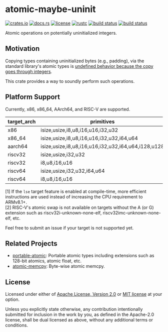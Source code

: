 # atomic-maybe-uninit

[![crates.io](https://img.shields.io/crates/v/atomic-maybe-uninit?style=flat-square&logo=rust)](https://crates.io/crates/atomic-maybe-uninit)
[![docs.rs](https://img.shields.io/badge/docs.rs-atomic--maybe--uninit-blue?style=flat-square)](https://docs.rs/atomic-maybe-uninit)
[![license](https://img.shields.io/badge/license-Apache--2.0_OR_MIT-blue?style=flat-square)](#license)
[![rustc](https://img.shields.io/badge/rustc-1.59+-blue?style=flat-square&logo=rust)](https://www.rust-lang.org)
[![build status](https://img.shields.io/github/workflow/status/taiki-e/atomic-maybe-uninit/CI/main?style=flat-square&logo=github)](https://github.com/taiki-e/atomic-maybe-uninit/actions)
[![build status](https://img.shields.io/cirrus/github/taiki-e/atomic-maybe-uninit/main?style=flat-square&logo=cirrusci)](https://cirrus-ci.com/github/taiki-e/atomic-maybe-uninit)

Atomic operations on potentially uninitialized integers.

## Motivation

Copying types containing uninitialized bytes (e.g., padding), via the standard library's atomic types is [undefined behavior because the copy goes through integers][undefined-behavior].

This crate provides a way to soundly perform such operations.

## Platform Support

Currently, x86, x86_64, AArch64, and RISC-V are supported.

| target_arch | primitives                                          | load | store | swap |
| ----------- | --------------------------------------------------- |:----:|:-----:|:----:|
| x86         | isize,usize,i8,u8,i16,u16,i32,u32                   | ✓    | ✓     | ✓    |
| x86_64      | isize,usize,i8,u8,i16,u16,i32,u32,i64,u64           | ✓    | ✓     | ✓    |
| aarch64     | isize,usize,i8,u8,i16,u16,i32,u32,i64,u64,i128,u128 | ✓    | ✓     | ✓\[1]|
| riscv32     | isize,usize,i32,u32                                 | ✓    | ✓     | ✓\[2]|
| riscv32     | i8,u8,i16,u16                                       | ✓    | ✓     |      |
| riscv64     | isize,usize,i32,u32,i64,u64                         | ✓    | ✓     | ✓\[2]|
| riscv64     | i8,u8,i16,u16                                       | ✓    | ✓     |      |

\[1] If the `lse` target feature is enabled at compile-time, more efficient instructions are used instead of increasing the CPU requirement to ARMv8.1+.<br>
\[2] RISC-V's atomic swap is not available on targets without the A (or G) extension such as riscv32i-unknown-none-elf, riscv32imc-unknown-none-elf, etc.

Feel free to submit an issue if your target is not supported yet.

## Related Projects

- [portable-atomic]: Portable atomic types including extensions such as 128-bit atomics, atomic float, etc.
- [atomic-memcpy]: Byte-wise atomic memcpy.

[atomic-memcpy]: https://github.com/taiki-e/atomic-memcpy
[portable-atomic]: https://github.com/taiki-e/portable-atomic
[undefined-behavior]: https://doc.rust-lang.org/reference/behavior-considered-undefined.html

## License

Licensed under either of [Apache License, Version 2.0](LICENSE-APACHE) or
[MIT license](LICENSE-MIT) at your option.

Unless you explicitly state otherwise, any contribution intentionally submitted
for inclusion in the work by you, as defined in the Apache-2.0 license, shall
be dual licensed as above, without any additional terms or conditions.
